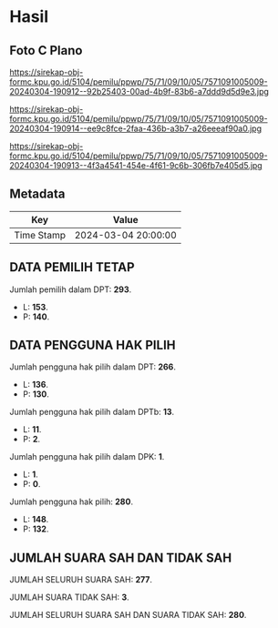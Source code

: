 # Hasil

## Foto C Plano

https://sirekap-obj-formc.kpu.go.id/5104/pemilu/ppwp/75/71/09/10/05/7571091005009-20240304-190912--92b25403-00ad-4b9f-83b6-a7ddd9d5d9e3.jpg

https://sirekap-obj-formc.kpu.go.id/5104/pemilu/ppwp/75/71/09/10/05/7571091005009-20240304-190914--ee9c8fce-2faa-436b-a3b7-a26eeeaf90a0.jpg

https://sirekap-obj-formc.kpu.go.id/5104/pemilu/ppwp/75/71/09/10/05/7571091005009-20240304-190913--4f3a4541-454e-4f61-9c6b-306fb7e405d5.jpg


## Metadata

| Key        | Value               |
| ---------- | ------------------- |
| Time Stamp | 2024-03-04 20:00:00 |


## DATA PEMILIH TETAP

Jumlah pemilih dalam DPT: **293**.
 * L: **153**.
 * P: **140**.

## DATA PENGGUNA HAK PILIH

Jumlah pengguna hak pilih dalam DPT: **266**.
 * L: **136**.
 * P: **130**.

Jumlah pengguna hak pilih dalam DPTb: **13**.
 * L: **11**.
 * P: **2**.

Jumlah pengguna hak pilih dalam DPK: **1**.
 * L: **1**.
 * P: **0**.

Jumlah pengguna hak pilih: **280**.
 * L: **148**.
 * P: **132**.

## JUMLAH SUARA SAH DAN TIDAK SAH

JUMLAH SELURUH SUARA SAH: **277**.

JUMLAH SUARA TIDAK SAH: **3**.

JUMLAH SELURUH SUARA SAH DAN SUARA TIDAK SAH: **280**.


